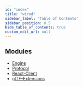 ```yaml
---
id: "index"
title: "wired"
sidebar_label: "Table of Contents"
sidebar_position: 0.5
hide_table_of_contents: true
custom_edit_url: null
---
```


## Modules

- [Engine](modules/Engine.md)
- [Protocol](modules/Protocol.md)
- [React-Client](modules/React_Client.md)
- [glTF-Extensions](modules/glTF_Extensions.md)
